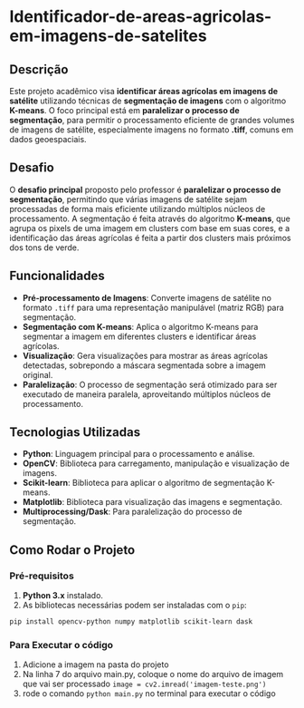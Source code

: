 # Identificador-de-areas-agricolas-em-imagens-de-satelites

## Descrição

Este projeto acadêmico visa **identificar áreas agrícolas em imagens de satélite** utilizando técnicas de **segmentação de imagens** com o algoritmo **K-means**. O foco principal está em **paralelizar o processo de segmentação**, para permitir o processamento eficiente de grandes volumes de imagens de satélite, especialmente imagens no formato **.tiff**, comuns em dados geoespaciais.

## Desafio

O **desafio principal** proposto pelo professor é **paralelizar o processo de segmentação**, permitindo que várias imagens de satélite sejam processadas de forma mais eficiente utilizando múltiplos núcleos de processamento. A segmentação é feita através do algoritmo **K-means**, que agrupa os pixels de uma imagem em clusters com base em suas cores, e a identificação das áreas agrícolas é feita a partir dos clusters mais próximos dos tons de verde.

## Funcionalidades

- **Pré-processamento de Imagens**: Converte imagens de satélite no formato `.tiff` para uma representação manipulável (matriz RGB) para segmentação.
- **Segmentação com K-means**: Aplica o algoritmo K-means para segmentar a imagem em diferentes clusters e identificar áreas agrícolas.
- **Visualização**: Gera visualizações para mostrar as áreas agrícolas detectadas, sobrepondo a máscara segmentada sobre a imagem original.
- **Paralelização**: O processo de segmentação será otimizado para ser executado de maneira paralela, aproveitando múltiplos núcleos de processamento.

## Tecnologias Utilizadas

- **Python**: Linguagem principal para o processamento e análise.
- **OpenCV**: Biblioteca para carregamento, manipulação e visualização de imagens.
- **Scikit-learn**: Biblioteca para aplicar o algoritmo de segmentação K-means.
- **Matplotlib**: Biblioteca para visualização das imagens e segmentação.
- **Multiprocessing/Dask**: Para paralelização do processo de segmentação.

## Como Rodar o Projeto

### Pré-requisitos

1. **Python 3.x** instalado.
2. As bibliotecas necessárias podem ser instaladas com o `pip`:

```bash
pip install opencv-python numpy matplotlib scikit-learn dask
```

### Para Executar o código

1. Adicione a imagem na pasta do projeto
2. Na linha 7 do arquivo main.py, coloque o nome do arquivo de imagem que vai ser processado
`image = cv2.imread('imagem-teste.png')`
3. rode o comando `python main.py` no terminal para executar o código
